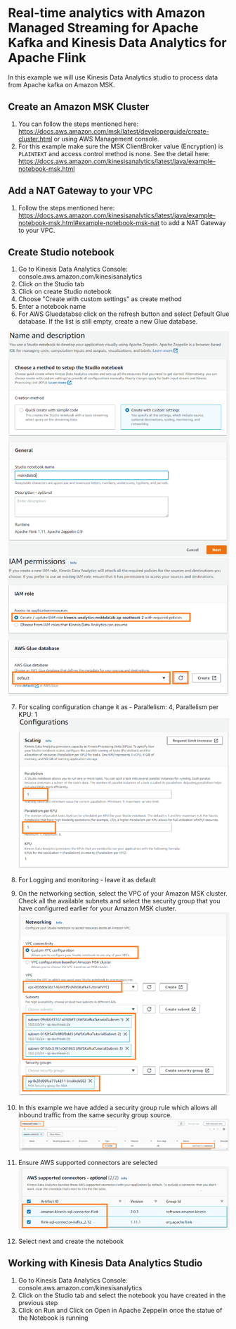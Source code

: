 # Real-time analytics with Amazon Managed Streaming for Apache Kafka and Kinesis Data Analytics for Apache Flink
In this example we will use Kinesis Data Analytics studio to process data from Apache kafka on Amazon MSK.

## Create an Amazon MSK Cluster
1. You can follow the steps mentioned here: https://docs.aws.amazon.com/msk/latest/developerguide/create-cluster.html or using AWS Management console. 
2. For this example make sure the MSK ClientBroker value (Encryption) is `PLAINTEXT` and access control method is none. See the detail here: https://docs.aws.amazon.com/kinesisanalytics/latest/java/example-notebook-msk.html

## Add a NAT Gateway to your VPC
1. Follow the steps mentioned here: https://docs.aws.amazon.com/kinesisanalytics/latest/java/example-notebook-msk.html#example-notebook-msk-nat to add a NAT Gateway to your VPC. 

## Create Studio notebook
1. Go to Kinesis Data Analytics Console: console.aws.amazon.com/kinesisanalytics
2. Click on the Studio tab
3. Click on create Studio notebook
4. Choose "Create with custom settings" as create method
5. Enter a notebook name
6. For AWS Gluedatabse click on the refresh button and select Default Glue database. If the list is still empty, create a new Glue database.

![lab1](/images/lab1.png)
![lab2](/images/lab2.png)

7. For scaling configuration change it as - Parallelism: 4, Parallelism per KPU: 1
![lab3](/images/lab3.png)

8. For Logging and monitoring - leave it as default
9. On the networking section, select the VPC of your Amazon MSK cluster. Check all the available subnets and select the security group that you have configurred earlier for your Amazon MSK cluster.
![lab4](/images/lab4.png)
10. In this example we have added a security group rule which allows all inbound traffic from the same security group source.
![lab5](/images/lab5.png)

11. Ensure AWS supported connectors are selected
![lab6](/images/lab6.png)

12. Select next and create the notebook

## Working with Kinesis Data Analytics Studio
1. Go to Kinesis Data Analytics Console: console.aws.amazon.com/kinesisanalytics
2. Click on the Studio tab and select the notebook you have created in the previous step
3. Click on Run and Click on Open in Apache Zeppelin once the statue of the Notebook is running


